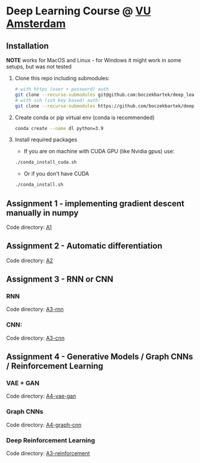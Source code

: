 # Deep Learning Course @ [VU Amsterdam](https://vu.nl)

## Installation

**NOTE** works for MacOS and Linux - for Windows it might work in some setups, but was not tested

1. Clone this repo including submodules:
    ```bash
    # with https (user + password) auth
    git clone --recurse-submodules git@github.com:boczekbartek/deep_learning.git
    # with ssh (ssh key based) auth:
    git clone --recurse-submodules https://github.com/boczekbartek/deep_learning.git
    ```
2. Create conda or pip virtual env (conda is recommended)
    ```bash
    conda create --name dl python=3.9
    ```
3. Install required packages
    - If you are on machine with CUDA GPU (like Nvidia gpus) use:
    ```bash
    ./conda_install_cuda.sh
    ```

    - Or if you don't have CUDA
    ```bash
    ./conda_install.sh
    ```

## Assignment 1 - implementing gradient descent manually in numpy
Code directory: [A1](./A1)

## Assignment 2 - Automatic differentiation
Code directory: [A2](./A2)

## Assignment 3 - RNN or CNN
### RNN
Code directory: [A3-rnn](./A3-rnn)

### CNN:
Code directory: [A3-cnn](./A3-cnn)

## Assignment 4 - Generative Models / Graph CNNs / Reinforcement Learning
### VAE + GAN
Code directory: [A4-vae-gan](./A4-vae-gan)

### Graph CNNs
Code directory: [A4-graph-cnn](./A4-graph-cnn)

### Deep Reinforcement Learning
Code directory: [A3-reinforcement](./A4-reinforcement)
